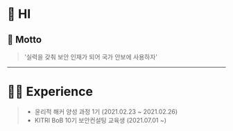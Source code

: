 # 👋 HI 

## 🏃 Motto

> '실력을 갖춰 보안 인재가 되어 국가 안보에 사용하자'

-------------------
# 👨‍💼 Experience
> * 윤리적 해커 양성 과정 1기 (2021.02.23 ~ 2021.02.26)
> * KITRI BoB 10기 보안컨설팅 교육생 (2021.07.01 ~)

